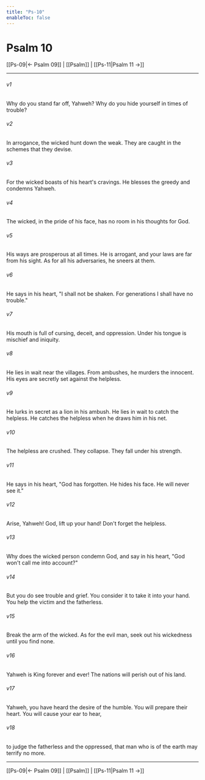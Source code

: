 ```yaml
---
title: "Ps-10"
enableToc: false
---
```

# Psalm 10

[[Ps-09|← Psalm 09]] | [[Psalm]] | [[Ps-11|Psalm 11 →]]
***



###### v1 
Why do you stand far off, Yahweh? Why do you hide yourself in times of trouble? 

###### v2 
In arrogance, the wicked hunt down the weak. They are caught in the schemes that they devise. 

###### v3 
For the wicked boasts of his heart's cravings. He blesses the greedy and condemns Yahweh. 

###### v4 
The wicked, in the pride of his face, has no room in his thoughts for God. 

###### v5 
His ways are prosperous at all times. He is arrogant, and your laws are far from his sight. As for all his adversaries, he sneers at them. 

###### v6 
He says in his heart, "I shall not be shaken. For generations I shall have no trouble." 

###### v7 
His mouth is full of cursing, deceit, and oppression. Under his tongue is mischief and iniquity. 

###### v8 
He lies in wait near the villages. From ambushes, he murders the innocent. His eyes are secretly set against the helpless. 

###### v9 
He lurks in secret as a lion in his ambush. He lies in wait to catch the helpless. He catches the helpless when he draws him in his net. 

###### v10 
The helpless are crushed. They collapse. They fall under his strength. 

###### v11 
He says in his heart, "God has forgotten. He hides his face. He will never see it." 

###### v12 
Arise, Yahweh! God, lift up your hand! Don't forget the helpless. 

###### v13 
Why does the wicked person condemn God, and say in his heart, "God won't call me into account?" 

###### v14 
But you do see trouble and grief. You consider it to take it into your hand. You help the victim and the fatherless. 

###### v15 
Break the arm of the wicked. As for the evil man, seek out his wickedness until you find none. 

###### v16 
Yahweh is King forever and ever! The nations will perish out of his land. 

###### v17 
Yahweh, you have heard the desire of the humble. You will prepare their heart. You will cause your ear to hear, 

###### v18 
to judge the fatherless and the oppressed, that man who is of the earth may terrify no more.

***
[[Ps-09|← Psalm 09]] | [[Psalm]] | [[Ps-11|Psalm 11 →]]
